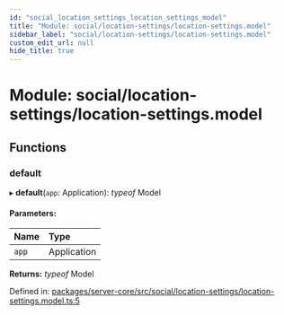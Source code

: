 ```yaml
---
id: "social_location_settings_location_settings_model"
title: "Module: social/location-settings/location-settings.model"
sidebar_label: "social/location-settings/location-settings.model"
custom_edit_url: null
hide_title: true
---
```


# Module: social/location-settings/location-settings.model

## Functions

### default

▸ **default**(`app`: Application): *typeof* Model

#### Parameters:

| Name | Type |
| :------ | :------ |
| `app` | Application |

**Returns:** *typeof* Model

Defined in: [packages/server-core/src/social/location-settings/location-settings.model.ts:5](https://github.com/xr3ngine/xr3ngine/blob/7e8e151f1/packages/server-core/src/social/location-settings/location-settings.model.ts#L5)
